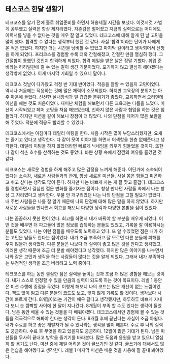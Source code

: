 ## 테스코스 한달 생활기
테크코스를 알기 전에 홀로 취업준비를 하면서 허송세월 시간을 보냈다. 
이것저것 가볍게 공부했고 실력은 항상 제자리였다. 
자존감은 떨어졌고 지금의 실력으로는 어디에도 이력서를 넣을 수 없다는 것을 매우 잘 알고 있었다. 
테크코스에 대해 알게 된 날 고민을 많이 했다. 
합격할 수 없다는 생각부터 했던 것 같다. 사실 ‘합격’이라는 단어가 나에게 온 적은 없었다. 
하지만 더는 시간을 낭비할 수 없었고 마지막 길이라고 생각되어서 신청을 하게 되었다. 
프리코스를 경험할 수록 더욱 간절해졌고, 간절한 만큼 열심히 했다. 
그 간절함이 통했던 것인지 합격하게 되었다. 
합격 메일을 받은 날은 정말 기뻤다. 취업 준비라는 허허벌판에 갈 수 있는 길이 생긴 기분이었다. 
포기하지 않고 열심히 해야겠다는 생각밖에 없었다. 
이게 마지막 기회일 수 있으니 말이다. 

테크코스 첫날이 다가왔고 걱정 반 기대 반이었다. 
적응을 잘할 수 있을지 고민이었다. 
역시나 처음에는 적응하는 것에 많은 체력이 소모되었다. 
하지만 교육장의 분위기는 아주 마음에 들었다. 
신선한 실내장식과 덜 갑갑한 분위기가 좋았다. 
교육하면서 오리엔테이션을 해본 것도 처음이었다. 
재미난 체험을 해보면서 다른 교육과는 다름을 느꼈다. 
미션이 시작되었고 페어 코딩을 처음 해보았는데, 친하지 않은 사람과 협업을 하는 것은 힘들었다. 
하지만 미션을 같이 해보니 장점이 더 많았다. 
나의 단점을 페어가 많은 보완을 해 주었다. 
덕분에 적응도 빨리할 수 있었다. 

테크코스에서는 아침마다 데일리 미팅을 한다. 
처음 시작은 많이 부담스러웠지만, 요새는 즐기고 있다고 생각한다. 
다 같이 모여 이야기를 하면서 어색함을 한층 없애준다고 생각한다. 
데일리 미팅을 하지 않았더라면 빠르게 닉네임을 외우기 힘들었을 것이다. 
또한 다 같이 석촌 호수를 산책하는 것도 좋았다. 
바쁜 상황 속에서 잠깐의 여유를 즐겼던 것 같다. 

테크코스는 새로운 경험을 하게 해주고 많은 감정을 느끼게 해준다. 
어딘가에 소속되어있다는 소속감, 새로운 사람들과의 관계, 항상 새로운 미션들. 
사실 몸은 힘들고 피곤하고 쉬고 싶다는 생각도 많이 든다. 
하지만 나는 바쁘게 사는 게 잘 맞고 즐겁다.
테크코스를 경험하면서 결심한 점은 변화를 즐기자는 점이다. 
항상 만나던 사람들 속에서 나는 항상 그 자리였다고 생각한다. 
우물 안 개구리였던 나는 나의 단점을 고칠 필요가 없었다. 
내 주변 사람들은 나를 잘 알기 때문에 나의 단점에 대해 많은 말을 하지 않았다. 
하지만 새로운 사람들을 만나면서 회고를 해보니 다양한 생각과 다양한 본받을 점이 있었다. 

나는 꼼꼼하지 못한 면이 있다.
회고를 하면서 내가 바꿔야 할 부분을 배우게 되었다.
어떤 것을 배우면 더 파고들어 많은 정보를 습득하는 분들도 있었고, 기록을 잘 이용하시는 분들도 있었다. 
나는 이런 점들을 배우도록 노력하고 있다. 
또 알 수있었던 점은 내가 하는 고민은 남들도 한다는 점이었다. 
내가 조금 부족하고 잘 모르면 다른 분들께 피해를 주지 않을까 생각했다. 
다른 분들은 나보다 더 실력이 좋고 많은 것을 안다고 생각했고, 이러한 생각 때문에 조금 더 분발 해야겠다고 생각했다. 
하지만 많은 이야기를 나누면서 나와 같은 고민과 생각을 하는 사람들이 많다는 것을 알게 되었다. 
그래서 내가 부족하다는 부정적인 생각을 조금 버리려고 노력 중이다. 

테크코스를 하는 동안 결심한 점은 실력을 높이는 것과 조금 더 많은 경험을 해보는 것이다. 
내가 스스로 인정할 수 있을 만큼의 실력이 되도록 하는 것이 목표이다. 
레벨 1 동안은 미션 수행에 중점을 두었다. 
이렇게 해보니 나의 코드는 많은 개선이 없는 느낌이었다. 
책도 많이 읽고 다른 분들의 코드도 보고, 잊지 않게 기록도 할 것이다. 
생각보다 시간이 빠르게 간다. 
8개월이라는 기간이 매우 길다고 생각했지만, 하루하루 바쁘게 지내다 보니 눈 깜빡할 사이에 한 달이 지나갔다. 
8개월이 부족 할 수도 있다는 생각이 들었다. 
남은 동안 배울 수 있는 것들을 다 배워야겠다. 
테크코스에서만 경험해 볼 수 있는 것들을 적극적으로 해봐야 한다는 생각이 든다. 
8개월 후에 끝난다는 사실이 조금 아쉽다. 내가 수료를 하고 좋은 개발자가 될 수 있나라는 생각을 많이 해본다. 
수료 후 나의 실력도 궁금하다. 수료 후 무엇을 하고 있을지도 궁금하다. 
12월이 많은 기대가 된다. 
남은 미션들을 무사히 끝내고 방학을 즐기기를 바라본다. 
많은 도움과 응원을 받고 있으니 열심히 할 용기도 난다. 
미션 중에 제일 어려운 것이 글쓰기인 것 같다. 
글쓰기에 대해서도 많은 연습을 해야겠다고 생각한다. 
레벨 1 마지막 미션은 배운 것을 사용해 잘 끝내 봐야겠다.

